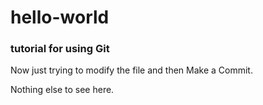 # hello-world
<h3>tutorial for using Git</h3>
<p>Now just trying to modify the file and then Make a Commit.</p>
<p>Nothing else to see here.</p>
